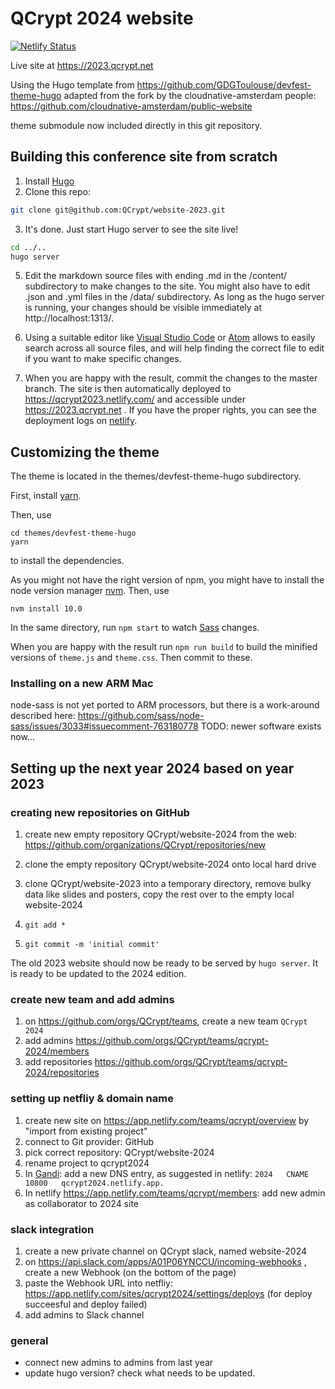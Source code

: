 # QCrypt 2024 website


[![Netlify Status](https://api.netlify.com/api/v1/badges/3b2d4f11-42a3-42fc-bbfc-1debed945d5e/deploy-status)](https://app.netlify.com/sites/qcrypt2023/deploys)

Live site at https://2023.qcrypt.net

Using the Hugo template from https://github.com/GDGToulouse/devfest-theme-hugo
adapted from the fork by the cloudnative-amsterdam people: https://github.com/cloudnative-amsterdam/public-website

theme submodule now included directly in this git repository.

## Building this conference site from scratch

1. Install [Hugo](https://gohugo.io)
2. Clone this repo:

```bash
git clone git@github.com:QCrypt/website-2023.git
```

3. It's done. Just start Hugo server to see the site live!

```bash
cd ../..
hugo server
```

5. Edit the markdown source files with ending .md in the /content/ subdirectory to make changes to the site. You might also have to edit .json and .yml files in the /data/ subdirectory. As long as the hugo server is running, your changes should be visible immediately at http://localhost:1313/.

6. Using a suitable editor like [Visual Studio Code](https://code.visualstudio.com/) or [Atom](https://atom.io/) allows to easily search across all source files, and will help finding the correct file to edit if you want to make specific changes.

7. When you are happy with the result, commit the changes to the master branch. The site is then automatically deployed to https://qcrypt2023.netlify.com/ and accessible under https://2023.qcrypt.net . If you have the proper rights, you can see the deployment logs on [netlify](https://app.netlify.com/sites/qcrypt2023/deploys).

## Customizing the theme
The theme is located in the themes/devfest-theme-hugo subdirectory. 

First, install [yarn](https://yarnpkg.com/lang/en/docs/install/).

Then, use
```
cd themes/devfest-theme-hugo
yarn
```
to install the dependencies.

As you might not have the right version of npm, you might have to install the node version manager [nvm](https://github.com/nvm-sh/nvm). Then, use
```
nvm install 10.0
```

In the same directory, run `npm start` to watch [Sass](https://sass-lang.com/) changes.

When you are happy with the result run `npm run build` to build the minified versions of `theme.js` and `theme.css`. Then commit to these.

### Installing on a new ARM Mac
node-sass is not yet ported to ARM processors, but there is a work-around described here:
https://github.com/sass/node-sass/issues/3033#issuecomment-763180778
TODO: newer software exists now...

## Setting up the next year 2024 based on year 2023

### creating new repositories on GitHub
1. create new empty repository QCrypt/website-2024 from the web: https://github.com/organizations/QCrypt/repositories/new
2. clone the empty repository QCrypt/website-2024 onto local hard drive
3. clone QCrypt/website-2023 into a temporary directory, remove bulky data like slides and posters, copy the rest over to the empty local website-2024

13. ```git add *```
15. ```git commit -m 'initial commit'```

The old 2023 website should now be ready to be served by ```hugo server```. It is ready to be updated to the 2024 edition.

### create new team and add admins
1. on https://github.com/orgs/QCrypt/teams, create a new team ```QCrypt 2024```
2. add admins https://github.com/orgs/QCrypt/teams/qcrypt-2024/members
3. add repositories https://github.com/orgs/QCrypt/teams/qcrypt-2024/repositories

### setting up netfliy & domain name
1. create new site on https://app.netlify.com/teams/qcrypt/overview by "import from existing project"
2. connect to Git provider: GitHub
3. pick correct repository: QCrypt/website-2024
3. rename project to qcrypt2024
4. In [Gandi](https://admin.gandi.net/domain/c9de5b76-af33-11e7-8de2-00163ec31f40/qcrypt.net/records): add a new DNS entry, as suggested in netlify:  ```2024	CNAME	10800	qcrypt2024.netlify.app.```
5. In netlify https://app.netlify.com/teams/qcrypt/members: add new admin as collaborator to 2024 site

### slack integration
1. create a new private channel on QCrypt slack, named website-2024
1. on https://api.slack.com/apps/A01P06YNCCU/incoming-webhooks , create a new Webhook (on the bottom of the page)
1. paste the Webhook URL into netfliy:  https://app.netlify.com/sites/qcrypt2024/settings/deploys (for deploy succeesful and deploy failed)
1. add admins to Slack channel

### general
- connect new admins to admins from last year
- update hugo version? check what needs to be updated.
